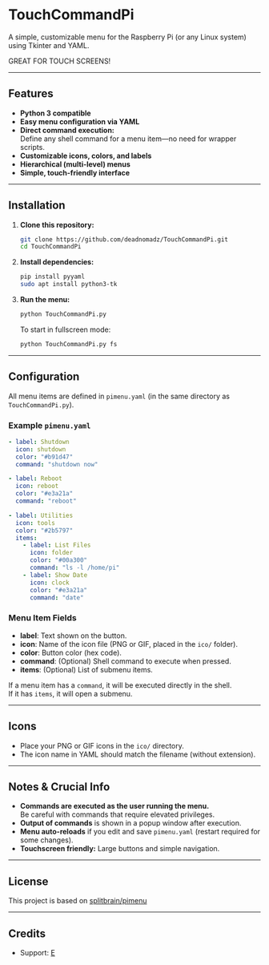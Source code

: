 # TouchCommandPi

A simple, customizable menu for the Raspberry Pi (or any Linux system) using Tkinter and YAML. 

GREAT FOR TOUCH SCREENS!

---

## Features

- **Python 3 compatible**
- **Easy menu configuration via YAML**
- **Direct command execution:**  
  Define any shell command for a menu item—no need for wrapper scripts.
- **Customizable icons, colors, and labels**
- **Hierarchical (multi-level) menus**
- **Simple, touch-friendly interface**

---

## Installation

1. **Clone this repository:**
   ```sh
   git clone https://github.com/deadnomadz/TouchCommandPi.git
   cd TouchCommandPi
   ```

2. **Install dependencies:**
   ```sh
   pip install pyyaml
   sudo apt install python3-tk
   ```

3. **Run the menu:**
   ```sh
   python TouchCommandPi.py
   ```

   To start in fullscreen mode:
   ```sh
   python TouchCommandPi.py fs
   ```

---

## Configuration

All menu items are defined in `pimenu.yaml` (in the same directory as `TouchCommandPi.py`).

### Example `pimenu.yaml`

```yaml
- label: Shutdown
  icon: shutdown
  color: "#b91d47"
  command: "shutdown now"

- label: Reboot
  icon: reboot
  color: "#e3a21a"
  command: "reboot"

- label: Utilities
  icon: tools
  color: "#2b5797"
  items:
    - label: List Files
      icon: folder
      color: "#00a300"
      command: "ls -l /home/pi"
    - label: Show Date
      icon: clock
      color: "#e3a21a"
      command: "date"
```

### Menu Item Fields

- **label**: Text shown on the button.
- **icon**: Name of the icon file (PNG or GIF, placed in the `ico/` folder).
- **color**: Button color (hex code).
- **command**: (Optional) Shell command to execute when pressed.
- **items**: (Optional) List of submenu items.

If a menu item has a `command`, it will be executed directly in the shell.  
If it has `items`, it will open a submenu.

---

## Icons

- Place your PNG or GIF icons in the `ico/` directory.
- The icon name in YAML should match the filename (without extension).

---

## Notes & Crucial Info

- **Commands are executed as the user running the menu.**  
  Be careful with commands that require elevated privileges.
- **Output of commands** is shown in a popup window after execution.
- **Menu auto-reloads** if you edit and save `pimenu.yaml` (restart required for some changes).
- **Touchscreen friendly:** Large buttons and simple navigation.

---

## License

This project is based on [splitbrain/pimenu](https://github.com/splitbrain/pimenu)

---

## Credits

- Support: [E](https://github.com/deadnomadz)

